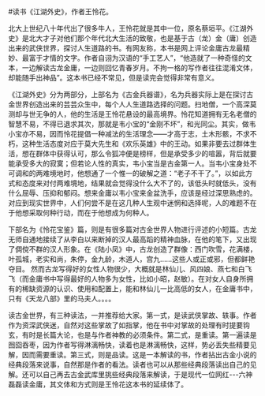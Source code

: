 \#读书《江湖外史》，作者王怜花。

北大上世纪八十年代出了很多牛人，王怜花就是其中一位，原名蔡垣平。《江湖外史》是北大才子对他们那个年代北大生活的致敬，也是基于古（龙）金（庸）创造出来的武侠世界，探讨人生道路的书。有网友称，本书是网上评论金庸古龙最精妙、最富于才情的文字。作者自诩为汉语的“手工艺人”，“他造就了一种奇怪的文本，一边解读古龙金庸，一边则回忆青春岁月。不拘一格的写作者往往混淆文体，却能随手出神品”。这本书已经不常见，但是读完会觉得非常有意义。

《江湖外史》分为两部分，上部名为《古金兵器谱》，名为兵器实际上是在探讨古金世界创造出来的芸芸众生中，每个人人生道路选择的问题。扫地僧，一个高深莫测却与世无争的人，他的生活是王怜花悬设的最高境界。怜花知道拥有无名老僧的智慧不易，不得已退求其次，那就是韦小宝的“金刚不坏”，和光同尘。其实，做韦小宝亦不易，因而怜花提倡一种减法的生活理念——才高于志，土木形骸，不求不朽，这种生活态度对应于莫大先生和《欢乐英雄》中的王动。如果非要去过群体生活，想在群体中获得认可，那么令狐冲便是榜样，但是承受多少的喧嚣，背后就要能承受多大的寂寞；但若论人性的真实，韦小宝当是古金第一人。当韦小宝身处不可调和的两难境地时，他想通了一个惟一的破解之道：“老子不干了。”，以如此方式和态度来对付两难境地，结果就会觉得没什么大不了的，该低头时就低头，没有什么屈辱、压抑和郁闷。想来金庸以韦小宝来金盆洗手，应该是经过深思熟虑的。对应到现实世界中，人们何尝不是在这几种人生观中迷惘和选择呢，人的难题不在于他想采取何种行动，而在于他想成为何种人。

下部名为《怜花宝鉴》篇，则是有很多篇对古金世界人物进行评述的小短篇。古龙无师自通地接续了从李白以来断掉的汉人最高蹈的精神血脉，在他的笔下，又出现了倜傥不群的汉人形象。在《陆小凤》中，古龙创造了群像：西门吹雪，花满楼，叶孤城，老实和尚，朱停，金九龄，木道人，宫九……这些人或正或邪，但都鲜艳夺目。
然而古龙写得好的女性人物很少，大概就是林仙儿、风四娘、燕七和白飞飞（而金庸书中写得最好的人物多为女性，比如小昭，赵敏）。在对女人自身所拥有的稀缺资源的认识、使用和配置上，能和林仙儿一比高低的女人，在金庸书中，只有《天龙八部》里的马夫人。。。。

读古金世界，有三种读法，一并推荐给大家。第一式，是读武侠掌故、轶事。作者作为资深武侠迷，自然对这些掌故了如指掌，他在书中对掌故的处理有时提要钩玄，有时是长篇大论，也是与作者神教的必须条件。第二式，是重读。第一遍读是囫囵吞枣，因为作者写得淋漓畅快，读着也是淋漓畅快，这样，势必丢失些精要见解，因而需要重读。第三式，则是品读。这是一本解读的书，作者拈出古金小说的经典段落来说事，自然那是作者的看法。读者也可以从那些经典段落读出自己的见解。还可以自己再去古金武库里挑些经典段落来解读，于是现代一位网红---六神磊磊读金庸，其文体和方式则是王怜花这本书的延续体了。




